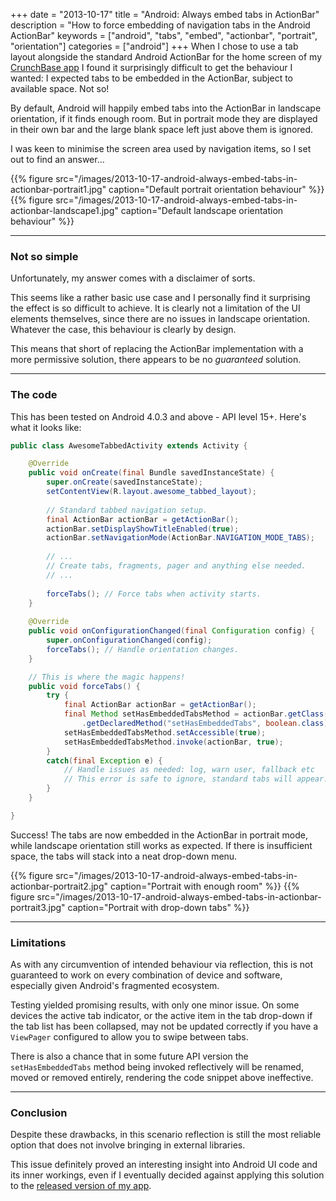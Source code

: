+++
date = "2013-10-17"
title = "Android: Always embed tabs in ActionBar"
description = "How to force embedding of navigation tabs in the Android ActionBar"
keywords = ["android", "tabs", "embed", "actionbar", "portrait", "orientation"]
categories = ["android"]
+++
When I chose to use a tab layout alongside the standard Android ActionBar for the home screen of my [CrunchBase app](https://github.com/zyro/crunchbased) I found it surprisingly difficult to get the behaviour I wanted: I expected tabs to be embedded in the ActionBar, subject to available space. Not so!

By default, Android will happily embed tabs into the ActionBar in landscape orientation, if it finds enough room. But in portrait mode they are displayed in their own bar and the large blank space left just above them is ignored.

I was keen to minimise the screen area used by navigation items, so I set out to find an answer...

{{% figure src="/images/2013-10-17-android-always-embed-tabs-in-actionbar-portrait1.jpg" caption="Default portrait orientation behaviour" %}}
{{% figure src="/images/2013-10-17-android-always-embed-tabs-in-actionbar-landscape1.jpg" caption="Default landscape orientation behaviour" %}}

---

### Not so simple

Unfortunately, my answer comes with a disclaimer of sorts.

This seems like a rather basic use case and I personally find it surprising the effect is so difficult to achieve. It is clearly not a limitation of the UI elements themselves, since there are no issues in landscape orientation. Whatever the case, this behaviour is clearly by design.

This means that short of replacing the ActionBar implementation with a more permissive solution, there appears to be no *guaranteed* solution.

---

### The code

This has been tested on Android 4.0.3 and above - API level 15+. Here's what it looks like:

``` java
public class AwesomeTabbedActivity extends Activity {

    @Override
    public void onCreate(final Bundle savedInstanceState) {
        super.onCreate(savedInstanceState);
        setContentView(R.layout.awesome_tabbed_layout);
        
        // Standard tabbed navigation setup.
        final ActionBar actionBar = getActionBar();
        actionBar.setDisplayShowTitleEnabled(true);
        actionBar.setNavigationMode(ActionBar.NAVIGATION_MODE_TABS);
        
        // ...
        // Create tabs, fragments, pager and anything else needed.
        // ...
        
        forceTabs(); // Force tabs when activity starts.
    }
    
    @Override
    public void onConfigurationChanged(final Configuration config) {
        super.onConfigurationChanged(config);
        forceTabs(); // Handle orientation changes.
    }

    // This is where the magic happens!
    public void forceTabs() {
        try {
            final ActionBar actionBar = getActionBar();
            final Method setHasEmbeddedTabsMethod = actionBar.getClass()
                .getDeclaredMethod("setHasEmbeddedTabs", boolean.class);
            setHasEmbeddedTabsMethod.setAccessible(true);
            setHasEmbeddedTabsMethod.invoke(actionBar, true);
        }
        catch(final Exception e) {
            // Handle issues as needed: log, warn user, fallback etc
            // This error is safe to ignore, standard tabs will appear.
        }
    }

}
```

Success! The tabs are now embedded in the ActionBar in portrait mode, while landscape orientation still works as expected. If there is insufficient space, the tabs will stack into a neat drop-down menu.

{{% figure src="/images/2013-10-17-android-always-embed-tabs-in-actionbar-portrait2.jpg" caption="Portrait with enough room" %}}
{{% figure src="/images/2013-10-17-android-always-embed-tabs-in-actionbar-portrait3.jpg" caption="Portrait with drop-down tabs" %}}

---

### Limitations

As with any circumvention of intended behaviour via reflection, this is not guaranteed to work on every combination of device and software, especially given Android's fragmented ecosystem.

Testing yielded promising results, with only one minor issue. On some devices the active tab indicator, or the active item in the tab drop-down if the tab list has been collapsed, may not be updated correctly if you have a `ViewPager` configured to allow you to swipe between tabs.

There is also a chance that in some future API version the `setHasEmbeddedTabs` method being invoked reflectively will be renamed, moved or removed entirely, rendering the code snippet above ineffective.

---

### Conclusion

Despite these drawbacks, in this scenario reflection is still the most reliable option that does not involve bringing in external libraries.

This issue definitely proved an interesting insight into Android UI code and its inner workings, even if I eventually decided against applying this solution to the [released version of my app](https://play.google.com/store/apps/details?id=com.github.zyro.crunchbased).